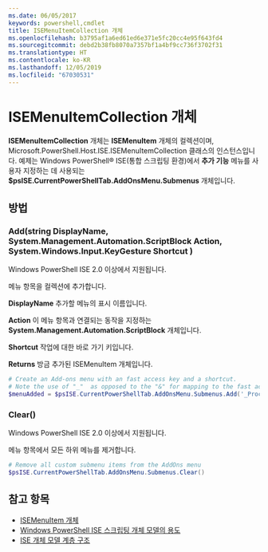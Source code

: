 ```yaml
---
ms.date: 06/05/2017
keywords: powershell,cmdlet
title: ISEMenuItemCollection 개체
ms.openlocfilehash: b3795af1a6ed61ed6e371e5fc20cc4e95f643fd4
ms.sourcegitcommit: debd2b38fb8070a7357bf1a4bf9cc736f3702f31
ms.translationtype: HT
ms.contentlocale: ko-KR
ms.lasthandoff: 12/05/2019
ms.locfileid: "67030531"
---
```

# <a name="the-isemenuitemcollection-object"></a>ISEMenuItemCollection 개체

**ISEMenuItemCollection** 개체는 **ISEMenuItem** 개체의 컬렉션이며, Microsoft.PowerShell.Host.ISE.ISEMenuItemCollection 클래스의 인스턴스입니다. 예제는 Windows PowerShell® ISE(통합 스크립팅 환경)에서 **추가 기능** 메뉴를 사용자 지정하는 데 사용되는 **$psISE.CurrentPowerShellTab.AddOnsMenu.Submenus** 개체입니다.

## <a name="method"></a>방법

### <a name="addstring-displayname-systemmanagementautomationscriptblock-action-systemwindowsinputkeygesture-shortcut-"></a>Add\(string DisplayName, System.Management.Automation.ScriptBlock Action, System.Windows.Input.KeyGesture Shortcut \)

Windows PowerShell ISE 2.0 이상에서 지원됩니다.

메뉴 항목을 컬렉션에 추가합니다.

**DisplayName** 추가할 메뉴의 표시 이름입니다.

**Action** 이 메뉴 항목과 연결되는 동작을 지정하는 **System.Management.Automation.ScriptBlock** 개체입니다.

**Shortcut** 작업에 대한 바로 가기 키입니다.

**Returns** 방금 추가된 ISEMenuItem 개체입니다.

```powershell
# Create an Add-ons menu with an fast access key and a shortcut.
# Note the use of "_"  as opposed to the "&" for mapping to the fast access key letter for the menu item.
$menuAdded = $psISE.CurrentPowerShellTab.AddOnsMenu.Submenus.Add('_Process', {Get-Process}, 'Alt+P')
```

### <a name="clear"></a>Clear\(\)

Windows PowerShell ISE 2.0 이상에서 지원됩니다.

메뉴 항목에서 모든 하위 메뉴를 제거합니다.

```powershell
# Remove all custom submenu items from the AddOns menu
$psISE.CurrentPowerShellTab.AddOnsMenu.Submenus.Clear()
```

## <a name="see-also"></a>참고 항목

- [ISEMenuItem 개체](The-ISEMenuItem-Object.md)
- [Windows PowerShell ISE 스크립팅 개체 모델의 용도](Purpose-of-the-Windows-PowerShell-ISE-Scripting-Object-Model.md)
- [ISE 개체 모델 계층 구조](The-ISE-Object-Model-Hierarchy.md)
